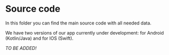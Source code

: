 # Source code

In this folder you can find the main source code with all needed data. 

We have two versions of our app currently under development: for Android (Kotlin/Java) and for IOS (Swift).

*TO BE ADDED!*

